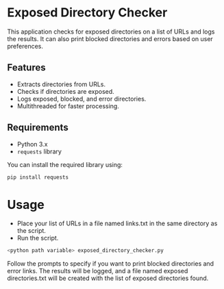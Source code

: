 # Exposed Directory Checker

This application checks for exposed directories on a list of URLs and logs the results. It can also print blocked directories and errors based on user preferences.

## Features

- Extracts directories from URLs.
- Checks if directories are exposed.
- Logs exposed, blocked, and error directories.
- Multithreaded for faster processing.

## Requirements

- Python 3.x
- `requests` library

You can install the required library using:
```sh
pip install requests
```

# Usage
- Place your list of URLs in a file named links.txt in the same directory as the script.
- Run the script.

```sh
<python path variable> exposed_directory_checker.py
```

Follow the prompts to specify if you want to print blocked directories and error links.
The results will be logged, and a file named exposed directories.txt will be created with the list of exposed directories found.